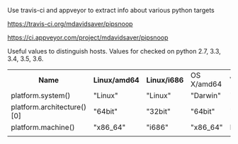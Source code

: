Use travis-ci and appveyor to extract info about various python targets

https://travis-ci.org/mdavidsaver/pipsnoop

https://ci.appveyor.com/project/mdavidsaver/pipsnoop

Useful values to distinguish hosts.
Values for checked on python 2.7, 3.3, 3.4, 3.5, 3.6.

<table>
 <tr><th>Name</th>
     <th>Linux/amd64</th>
     <th>Linux/i686</th>
     <td>OS X/amd64</td>
     <td>Windows/amd64</td>
     <td>Windows/i686</td>
 </tr>
 <tr><td>platform.system()</td>
     <td>"Linux"</td>
     <td>"Linux"</td>
     <td>"Darwin"</td>
     <td>"Windows"</td>
     <td>"Windows"</td>
 </tr>
 <tr><td>platform.architecture()[0]</td>
     <td>"64bit"</td>
     <td>"32bit"</td>
     <td>"64bit"</td>
     <td>"64bit"</td>
     <td>"32bit"</td>
 </tr>
 <tr><td>platform.machine()</td>
     <td>"x86_64"</td>
     <td>"i686"</td>
     <td>"x86_64"</td>
     <td colspan="2">Not correct!</td>
 </tr>
 <tr><td></td>
     <td></td>
     <td></td>
     <td></td>
     <td></td>
 </tr>
</table>
